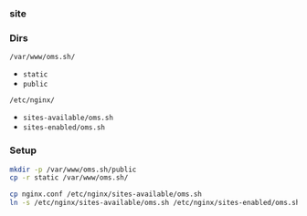 ### site

### Dirs
`/var/www/oms.sh/`
* `static`
* `public`

`/etc/nginx/`
* `sites-available/oms.sh`
* `sites-enabled/oms.sh`

### Setup
```sh
mkdir -p /var/www/oms.sh/public
cp -r static /var/www/oms.sh/

cp nginx.conf /etc/nginx/sites-available/oms.sh
ln -s /etc/nginx/sites-available/oms.sh /etc/nginx/sites-enabled/oms.sh
```


